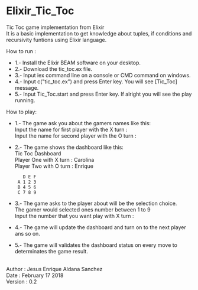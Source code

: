 # Elixir_Tic_Toc
Tic Toc game implementation from Elixir 
<br>
It is a basic implementation to get knowledge about tuples, if conditions and recursivity funtions using Elixir language. <br>

How to run : <br>
  * 1.- Install the Elixir BEAM software on your desktop.
  * 2.- Download the tic_toc.ex file.
  * 3.- Input iex command line on a console or CMD command on windows.
  * 4.- Input c("tic_toc.ex") and press Enter key. You will see [Tic_Toc] message.
  * 5.- Input Tic_Toc.start and press Enter key. If alright you will see the play running. <br>
  
How to play: <br>
  * 1.- The game ask you about the gamers names like this: <br>
        Input the name for first player with the X turn : <br>
        Input the name for second player with the O turn : <br>
  * 2.- The game shows the dashboard like this: <br> 
        Tic Toc Dashboard <br>
        Player One with X turn :  Carolina <br>
        Player Two with O turn :  Enrique  <br>

           D E F 
         A 1 2 3 
         B 4 5 6 
         C 7 8 9 
  * 3.- The game asks to the player about will be the selection choice. <br>
        The gamer would selected ones number between 1 to 9 <br>
        Input the number that you want play with X turn : <br>

  * 4.- The game will update the dashboard and turn on to the next player ans so on.
  * 5.- The game will validates the dashboard status on every move to determinates the game result.

<br>
   Author : Jesus Enrique Aldana Sanchez <br>
   Date : February 17 2018 <br>
   Version : 0.2 <br>
